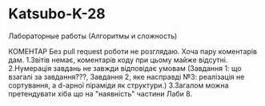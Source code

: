 # Katsubo-K-28
Лабораторные работы (Алгоритмы и сложность)

КОМЕНТАР
Без pull request роботи не розглядаю.
Хоча пару коментарів дам. 
1.Звітів немає, коментарів коду при цьому майже відсутні. 
2.Нумерація завдань не завжди відповідає умовам (Завдання 1: що взагалі за завдання???, Завдання 2, яке насправді №3: реалізація не сортування, а d-арної піраміди як структури.) 
3.Загалом можна претендувати хіба що на "наявність" частини Лаби 8.
